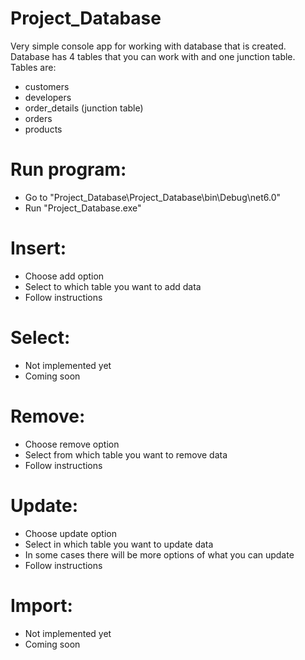 # Project_Database
Very simple console app for working with database that is created. Database has 4 tables that you can work with and one junction table.\
Tables are:
- customers
- developers
- order_details (junction table)
- orders
- products

# Run program:
- Go to "Project_Database\Project_Database\bin\Debug\net6.0"
- Run "Project_Database.exe"
# Insert:
- Choose add option 
- Select to which table you want to add data
- Follow instructions
# Select:
- Not implemented yet
- Coming soon

# Remove:
- Choose remove option 
- Select from which table you want to remove data
- Follow instructions
# Update:
- Choose update option 
- Select in which table you want to update data
- In some cases there will be more options of what you can update
- Follow instructions

# Import:
- Not implemented yet
- Coming soon

